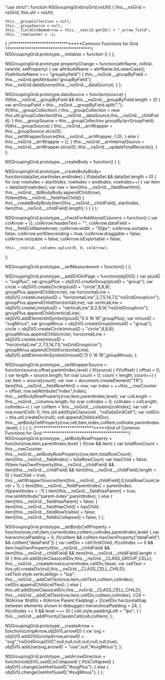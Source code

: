  "use strict"; 
function NSGroupingGrid(nsGrid,nsUtil) 
{
	this.__nsGrid = nsGrid;
	this.util = nsUtil;
	
	this.__groupCollection = null;
	this.__groupSource = null;
	this.__fieldColNameArrow = this.__nsGrid.getID() + "_arrow_field";
	this.__rowCounter = -1;
}
 /********************************Common Functions for Grid ****************************************/
NSGroupingGrid.prototype.__initialize = function ()
{
};

NSGroupingGrid.prototype.propertyChange = function(attrName, oldVal, newVal, setProperty) 
{
	var attributeName = attrName.toLowerCase();
	if(attributeName === "groupbyfield")
	{
		this.__nsGrid.__groupByField = this.__nsGrid.getAttribute("groupByField");
		this.__nsGrid.dataSource(this.__nsGrid.__dataSource);
	}
};

NSGroupingGrid.prototype.dataSource = function(source)
{
	if(this.__nsGrid.__groupByField && this.__nsGrid.__groupByField.length > 0)
	{
		var arrGroupField = this.__nsGrid.__groupByField.split(",");
		if(!this.__groupCollection)
		{
			this.__groupCollection = new this.util.groupCollection(this.__nsGrid.__dataSource,this.__nsGrid.__childField);
		}
		this.__groupSource = this.__groupCollection.groupBy(arrGroupField);
		if(this.__groupSource)
		{
			this.__nsGrid.__arrWrapper = this.__groupSource.slice(0);
			this.__setWrapperSource(this.__nsGrid.__arrWrapper,-1,0);
		}
		else
		{
			this.__nsGrid.__arrWrapper = [];
		}
		this.__nsGrid.__arrInternalSource = this.__nsGrid.__arrWrapper.slice(0);
		this.__nsGrid.__updateTotalRecords();
	}
};

NSGroupingGrid.prototype.__createBody = function()
{
};

NSGroupingGrid.prototype.__createBodyBody= function(dataSet,startIndex,endIndex)
{
    if(dataSet && dataSet.length > 0)
    {
    	 for (var rowIndex = startIndex; rowIndex < endIndex; rowIndex++)
	     {
    		var item = dataSet[rowIndex];
    		var row = item[this.__nsGrid.__fieldRowHtml];
    		this.__nsGrid.__tblBodyBody.appendChild(row);
    		if(item[this.__nsGrid.__fieldHasChild])
    		{
    			this.__createBodyBody(item[this.__nsGrid.__childField], startIndex, item[this.__nsGrid.__childField].length);
    		}
	     }
    }
};

NSGroupingGrid.prototype.__checkForAdditionalColumns = function()
{
	var colArrow = {};
	colArrow.headerText = "";
	colArrow.dataField = this.__fieldColNameArrow;
	colArrow.width = "50px";
	colArrow.sortable = false;
	colArrow.sortDescending = true;
	colArrow.draggable = false;
	colArrow.resizable = false;
	colArrow.isExportable = false;
	
	this.__nsGrid.__columns.splice(0, 0, colArrow);
};

NSGroupingGrid.prototype.__setMeasurement = function()
{
};

NSGroupingGrid.prototype.__addSVGInPage = function(objSVG)
{
	var plusID = "svgPlus";
	var groupPlus = objSVG.createGroup(plusID + "group");
	var circle = objSVG.createCircle(plusID + "circle",8,8,8);
	groupPlus.appendChild(circle);
	var horizontalLine = objSVG.createLine(plusID + "horizontalLine",2,7.5,14,7.5,"nsGridGroupIcon");
	groupPlus.appendChild(horizontalLine);
	var verticalLine = objSVG.createLine(plusID + "verticalLine",8,2,8,14,"nsGridGroupIcon");
	groupPlus.appendChild(verticalLine);
	objSVG.addElementInSymbol(plusID,"0 0 16 16",groupPlus);
	var minusID = "svgMinus";
	var groupMinus = objSVG.createGroup(minusID + "group");
	circle = objSVG.createCircle(minusID + "circle",8,8,8);
	groupMinus.appendChild(circle);
	horizontalLine = objSVG.createLine(minusID + "horizontalLine",2,7.5,14,7.5,"nsGridGroupIcon");
	groupMinus.appendChild(horizontalLine);
	objSVG.addElementInSymbol(minusID,"0 0 16 16",groupMinus);
};

NSGroupingGrid.prototype.__setWrapperSource = function(source,offset,parentIndex,level)
{
	if(source)
	{
		if(!offset)
		{
			offset = 0;
		}
		var length = source.length;
		for (var count = 0; count < length; count++) 
		{
			var item = source[count];
			var row = document.createElement("TR");
			item[this.__nsGrid.__fieldRowHtml] = row;
			var index = ++this.__rowCounter + offset;
			row.setAttribute("index",index);
			this.__setBodyRowProperty(row,item,parentIndex,level);
			var colLength = this.__nsGrid.__columns.length;
			for (var colIndex = 0; colIndex < colLength; colIndex++)
	        {
	        	var colItem = this.__nsGrid.__columns[colIndex];
	        	var cell =  row.insertCell(-1);
	        	this.util.addStyleClass(cell , "nsDataGridCell");
	            var cellDiv = this.util.createDiv(null);
	            cell.appendChild(cellDiv);
	            this.__setBodyCellProperty(row,cell,item,index,colItem,colIndex,parentIndex,level);
	        }
		}
	}
};
/********************************End of Common Functions for Grid ****************************************/
NSGroupingGrid.prototype.__setBodyRowProperty = function(row,item,parentIndex,level)
{
	if(row && item)
	{
		var totalRowCount = this.__rowCounter;
		this.__nsGrid.__setBodyRowProperty(row,item,totalRowCount);
		item[this.__nsGrid.__fieldIndex] = totalRowCount;
		var hasChild = false;
		if(item.hasOwnProperty(this.__nsGrid.__childField) && item[this.__nsGrid.__childField] && item[this.__nsGrid.__childField].length > 0)
	    {
	    	hasChild = true;
	    	this.__setWrapperSource(item[this.__nsGrid.__childField],0,totalRowCount,level + 1);
	    }
		item[this.__nsGrid.__fieldParentIndex] = parentIndex;
		if(parentIndex > -1)
	    {
			item[this.__nsGrid.__fieldHasParent] = true;
			row.setAttribute("parent-index",parentIndex);
	    }
		else
		{
			item[this.__nsGrid.__fieldHasParent] = false;
		}
		item[this.__nsGrid.__fieldHasChild] = hasChild;
		item[this.__nsGrid.__fieldRowVisible] = false;
		item[this.__nsGrid.__fieldIsCollapsed] = false;
	}
};

NSGroupingGrid.prototype.__setBodyCellProperty = function(row,cell,item,currentIndex,colItem,colIndex,parentIndex,level)
{
	var hierarchicalPadding = 0;
	if(colItem && colItem.hasOwnProperty("dataField") && colItem["dataField"])
	{
		var cellDiv = cell.firstChild;
        if(colIndex == 0 && item.hasOwnProperty(this.__nsGrid.__childField) && item[this.__nsGrid.__childField]  && item[this.__nsGrid.__childField].length > 0)
        {
        	this.util.addStyleClass(cellDiv,this.__nsGrid.__CLASS_GROUP_CELL);
        	this.__nsGrid.__createArrow(currentIndex,cellDiv,false);
        	var cellText = this.util.createDiv(null,this.__nsGrid.__CLASS_CELL_CHILD);
        	cellText.style.verticalAlign = "top";
        	this.__nsGrid.__addCellText(row,item,cellText,colItem,colIndex);
        	cellDiv.appendChild(cellText);
        }
        else
        {
        	this.util.addStyleClass(cellDiv,this.__nsGrid.__CLASS_CELL_CHILD);
        	this.__nsGrid.__addCellText(row,item,cellDiv,colItem,colIndex);
        	//24 = 16(Arrow Width) + 6(Arrow Parent Padding) + 2(cellDiv horizontalGap between elements shown in debugger)
        	hierarchicalPadding = 24;
        }
        if(colIndex == 0 && level === 0)
        {
    		cell.style.paddingLeft = "1px";
        }
	}
	this.__nsGrid.__addPriorityClassInCell(cell,colItem);
};

NSGroupingGrid.prototype.__createArrow = function(compArrow,objSVG,arrowID)
{
	 var svg = objSVG.addSVG(compArrow,arrowID + "svg","nsGridGroupSVG",null,null,null,null,null,null,true);
	 objSVG.addUse(svg,arrowID + "use",null,"#svgMinus");
};

NSGroupingGrid.prototype.__setArrowDirection = function(objSVG,useID,isCollapsed)
{
	if(isCollapsed)
	{
		objSVG.changeUseHref(useID,"#svgPlus");
	}
	else
	{
		objSVG.changeUseHref(useID,"#svgMinus");
	}
};


